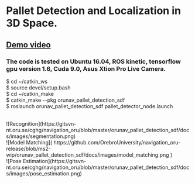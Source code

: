# Pallet Detection and Localization in 3D Space. <br />

## [Demo video](https://www.youtube.com/watch?v=Cd79mRIMDks)

### The code is tested on Ubuntu 16.04, ROS kinetic, tensorflow gpu version 1.6, Cuda 9.0, Asus Xtion Pro Live Camera. <br />

$ cd ~/catkin_ws <br />
$ source devel/setup.bash <br />
$ cd ~/catkin_make <br />
$ catkin_make --pkg  orunav_pallet_detection_sdf <br />
$ roslaunch orunav_pallet_detection_sdf pallet_detector_node.launch <br />

<br />
![Recognition](https://gitsvn-nt.oru.se/cghg/navigation_oru/blob/master/orunav_pallet_detection_sdf/docs/images/segmentation.png)
<br />
![Model Matching]( https://github.com/OrebroUniversity/navigation_oru-release/blob/ms2-wip/orunav_pallet_detection_sdf/docs/images/model_matching.png )
<br />
![Pose Estimation](https://gitsvn-nt.oru.se/cghg/navigation_oru/blob/master/orunav_pallet_detection_sdf/docs/images/pose_estimation.png)
